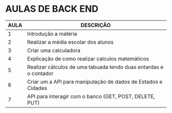 # AULAS DE BACK END

AULA | DESCRIÇÃO
---|---
 1 | Introdução a matéria
 2 | Realizar a média escolar dos alunos
 3 | Criar uma calculadora
 4 | Explicação de como realizar calculos matemáticos
 5 | Realizar cálculos de uma tabuada tendo duas entardas e o contador
 6 | Criar um a API para manipulação de dados de Estados e Cidades
 7 | API para interagir com o banco (GET, POST, DELETE, PUT)

